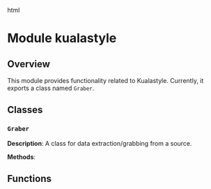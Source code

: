 html
<h1>Module kualastyle</h1>

<h2>Overview</h2>
<p>This module provides functionality related to Kualastyle.  Currently, it exports a class named <code>Graber</code>.</p>


<h2>Classes</h2>

<h3><code>Graber</code></h3>

<p><strong>Description</strong>:  A class for data extraction/grabbing from a source.</p>


<p><strong>Methods</strong>:</p>
<ul>
</ul>


<h2>Functions</h2>

<h3></h3>

<p></p>


<p></p>
<p></p>